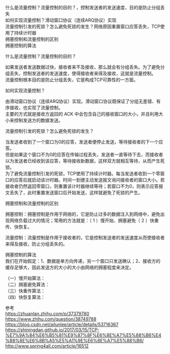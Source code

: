 什么是流量控制？流量控制的目的？，控制发送者的发送速度，目的是防止分组丢失  
如何实现流量控制？滑动窗口协议（连续ARQ协议）实现  
流量控制引发的死锁？怎么避免死锁的发生？网络原因重置窗口应答丢失，TCP使用了持续计时器  
拥塞控制和流量控制的区别  
拥塞控制的算法   
  
  
  
  
什么是流量控制？流量控制的目的？  
  
如果发送者发送数据过快，接收者来不及接收，那么就会有分组丢失。为了避免分组丢失，控制发送者的发送速度，使得接收者来得及接收，这就是流量控制。  
流量控制根本目的是防止分组丢失，它是构成TCP可靠性的一方面。  
  
  
如何实现流量控制？  
  
由滑动窗口协议（连续ARQ协议）实现。滑动窗口协议既保证了分组无差错、有序接收，也实现了流量控制。  
主要的方式就是接收方返回的 ACK 中会包含自己的接收窗口的大小，并且利用大小来控制发送方的数据发送。  
  
  
流量控制引发的死锁？怎么避免死锁的发生？  
  
当发送者收到了一个窗口为0的应答，发送者便停止发送，等待接收者的下一个应答。  
但是如果这个窗口不为0的应答在传输过程丢失，发送者一直等待下去，而接收者以为发送者已经收到该应答，等待接收新数据，这样双方就相互等待，从而产生死锁。  
为了避免流量控制引发的死锁，TCP使用了持续计时器。每当发送者收到一个零窗口的应答后就启动该计时器。时间一到便主动发送报文询问接收者的窗口大小。若接收者仍然返回零窗口，则重置该计时器继续等待；若窗口不为0，则表示应答报文丢失了，此时重置发送窗口后开始发送，这样就避免了死锁的产生。  
  
  
拥塞控制和流量控制的区别  
  
拥塞控制：拥塞控制是作用于网络的，它是防止过多的数据注入到网络中，避免出现网络负载过大的情况；常用的方法就是：（ 1 ）慢开始、拥塞避免（ 2 ）快重传、快恢复。  
  
流量控制：流量控制是作用于接收者的，它是控制发送者的发送速度从而使接收者来得及接收，防止分组丢失的。  
  
  
  
拥塞控制的算法  
我们在开始假定：1、数据是单方向传递，另一个窗口只发送确认；2、接收方的缓存足够大，因此发送方的大小的大小由网络的拥塞程度来决定。  
  
（一）慢开始算法：  
（二）拥塞避免算法：  
（三）快重传算法：  
（四）快恢复算法：  
  
  
  
  
参考  
https://zhuanlan.zhihu.com/p/37379780  
https://www.zhihu.com/question/38749788  
https://blog.csdn.net/ailunlee/article/details/53716367  
https://shiningdan.github.io/2017/03/15/TCP-%E7%9A%84%E6%B5%81%E9%87%8F%E6%8E%A7%E5%88%B6%E4%B8%8E%E6%8B%A5%E5%A1%9E%E6%8E%A7%E5%88%B6/  
http://www.spring4all.com/article/16512  
  
  
